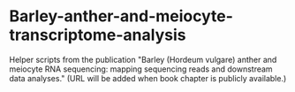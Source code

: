 # Barley-anther-and-meiocyte-transcriptome-analysis
Helper scripts from the publication "Barley (Hordeum vulgare) anther and meiocyte RNA sequencing: mapping sequencing reads and downstream data analyses."
(URL will be added when book chapter is publicly available.)
